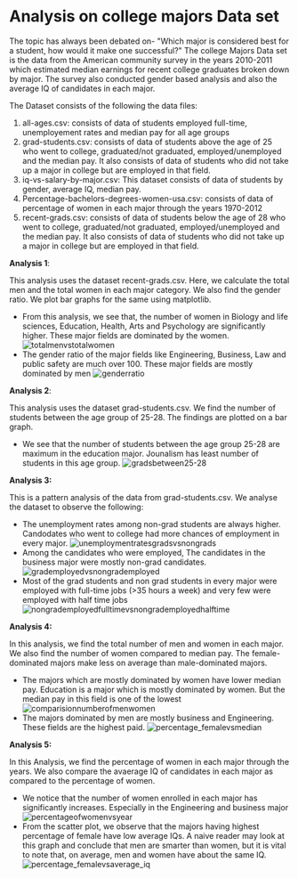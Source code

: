 
# Analysis on college majors Data set

The topic has always been debated on- "Which major is considered best for a student, how would it make one successful?" The college Majors Data set is the data from the American community survey in the years 2010-2011 which estimated median earnings for recent college graduates broken down by major. The survey also conducted gender based analysis and also the average IQ of candidates in each major.

The Dataset consists of the following the data files:
1. all-ages.csv: consists of data of students employed full-time, unemployement rates and median pay for all    age groups
2. grad-students.csv: consists of data of students above the age of 25 who went to college, graduated/not graduated, employed/unemployed and the median pay. It also consists of data of students who did not take up a major in college but are employed in that field.
3. iq-vs-salary-by-major.csv: This dataset consists of data of students by gender, average IQ, median pay.
4. Percentage-bachelors-degrees-women-usa.csv: consists of data of percentage of women in each major through the years 1970-2012
5. recent-grads.csv: consists of data of students below the age of 28 who went to college, graduated/not graduated, employed/unemployed and the median pay. It also consists of data of students who did not take up a major in college but are employed in that field.



**Analysis 1**:

This analysis uses the dataset recent-grads.csv. Here, we calculate the total men and the total women in each major category. We also find the gender ratio. We plot bar graphs for the same using matplotlib.

+ From this analysis, we see that, the number of women in Biology and life sciences,  Education, Health, Arts and Psychology are significantly higher. These major fields are dominated by the women.
![totalmenvstotalwomen](https://cloud.githubusercontent.com/assets/25044482/25308029/4ba02488-277a-11e7-975c-3a53919de9ea.png)
+ The gender ratio of the major fields like Engineering, Business, Law and public safety are much over 100. These major fields are mostly dominated by men
![genderratio](https://cloud.githubusercontent.com/assets/25044482/25308043/7b36e114-277a-11e7-876c-6e8f69d60a8d.png)

**Analysis 2**:

This analysis uses the dataset grad-students.csv. We find the number of students between the age group of 25-28. The findings are plotted on a bar graph.

+ We see that the number of students between the age group 25-28 are maximum in the education major. Jounalism has least number of students in this age group.
![gradsbetween25-28](https://cloud.githubusercontent.com/assets/25044482/25308051/9d00dae8-277a-11e7-9b0e-422a0fdebdd1.png)

**Analysis 3:**

This is a pattern analysis of the data from grad-students.csv. We analyse the dataset to observe the following:

+ The unemployment rates among non-grad students are always higher. Candodates who went to college had more chances of employment in every major.
![unemploymentratesgradsvsnongrads](https://cloud.githubusercontent.com/assets/25044482/25308077/25c43be0-277b-11e7-8a27-82f70213cb3a.png)
+ Among the candidates who were employed, The candidates in the business major were mostly non-grad candidates. 
![grademployedvsnongrademployed](https://cloud.githubusercontent.com/assets/25044482/25308060/e66f0b78-277a-11e7-937a-5075a461298e.png)
+ Most of the grad students and non grad students in every major were employed with full-time jobs (>35 hours a week) and very few were employed with half time jobs
![nongrademployedfulltimevsnongrademployedhalftime](https://cloud.githubusercontent.com/assets/25044482/25308068/fe9a8fc4-277a-11e7-8cc5-7e9578d1f69c.png)

**Analysis 4:**

In this analysis, we find the total number of men and women in each major. We also find the number of women compared to median pay. The female-dominated majors make less on average than male-dominated majors.

+ The majors which are mostly dominated by women have lower median pay. Education is a major which is mostly dominated by women. But the median pay in this field is one of the lowest
![comparisionnumberofmenwomen](https://cloud.githubusercontent.com/assets/25044482/25308087/595337cc-277b-11e7-886d-c20c555434a6.png)
+ The majors dominated by men are mostly business and Engineering. These fields are the highest paid. 
![percentage_femalevsmedian](https://cloud.githubusercontent.com/assets/25044482/25308092/6ea982b6-277b-11e7-8da4-d71ee8c8bd76.png)

**Analysis 5:**

In this Analysis, we find the percentage of women in each major through the years. We also compare the avaerage IQ of candidates in each major as compared to the percentage of women.

+ We notice that the number of women enrolled in each major has significantly increases. Especially in the Engineering and business major
![percentageofwomenvsyear](https://cloud.githubusercontent.com/assets/25044482/25308099/8c68129a-277b-11e7-8499-3577d52b466f.png)
+ From the scatter plot, we observe that the majors having highest percentage of female have low average IQs. A naive reader may look at this graph and conclude that men are smarter than women, but it is vital to note that, on average, men and women have about the same IQ.
![percentage_femalevsaverage_iq](https://cloud.githubusercontent.com/assets/25044482/25308103/9addec32-277b-11e7-872c-2743dc2af1fa.png)

```python

```
